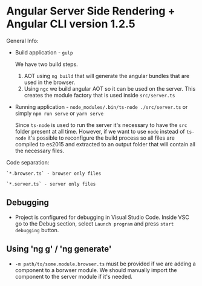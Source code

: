 # Angular Server Side Rendering + Angular CLI version 1.2.5

General Info:

* Build application - `gulp`

  We have two build steps. 
    1. AOT using `ng build` that will generate the angular bundles that are used in the browser.
    2. Using `ngc` we build angular AOT so it can be used on the server. This creates the module factory that is used inside `src/server.ts`

* Running application - `node_modules/.bin/ts-node ./src/server.ts` or simply `npm run serve` or `yarn serve`

  Since `ts-node` is used to run the server it's necessary to have the `src` folder present at all time. However, if we want to use `node` instead of `ts-node` it's possible to reconfigure the build process so all files are compiled to es2015 and extracted to an output folder that will contain all the necessary files.

Code separation:

    `*.browser.ts` - browser only files

    `*.server.ts` - server only files

## Debugging

* Project is configured for debugging in Visual Studio Code. Inside VSC go to the Debug section, select `Launch program` and press `start debugging` button.

## Using 'ng g' / 'ng generate'

* `-m path/to/some.module.browser.ts` must be provided if we are adding a component to a borwser module. We should manually import the component to the server module if it's needed.